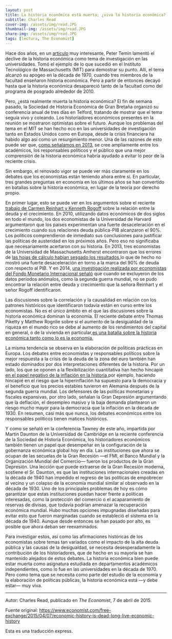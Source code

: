 ```yaml
---
layout: post
title: La historia económica está muerta; ¿viva la historia económica?
subtitle: Charles Read
cover-img: /assets/img/read.JPG
thumbnail-img: /assets/img/read.JPG
share-img: /assets/img/read.JPG
tags: [lectura, The Economist]
---
```

Hace dos años, en un [artículo](https://dspace.mit.edu/bitstream/handle/1721.1/79063/Temin13-11a.pdf?sequence=4) muy interesante, Peter Temin lamentó el declive de la historia económica como tema de investigación en las universidades. Tomó el ejemplo de lo que sucedió en el Instituto Tecnológico de Massachusetts (MIT) para demostrar su punto. Allí, el tema alcanzó su apogeo en la década de 1970, cuando tres miembros de la facultad enseñaron historia económica. Pero a partir de entonces decayó hasta que la historia económica desapareció tanto de la facultad como del programa de posgrado alrededor de 2010.

Pero, ¿está realmente muerta la historia económica? El fin de semana pasado, la Sociedad de Historia Económica de Gran Bretaña organizó su conferencia anual de tres días en Telford, tratando de mostrar que el tema seguía vivo y coleando. Los historiadores económicos presentes en la reunión se mostraron optimistas sobre el futuro. Aunque los problemas del tema en el MIT se han hecho eco en las universidades de investigación tanto en Estados Unidos como en Europa, desde la crisis financiera ha habido algo así como un resurgimiento menor. Una de las razones de esto puede ser que, [como señalamos en 2013,](https://www.economist.com/free-exchange/2013/08/23/what-was-mercantilism) se cree ampliamente entre los académicos, los responsables políticos y el público que una mejor comprensión de la historia económica habría ayudado a evitar lo peor de la reciente crisis.

Sin embargo, el renovado vigor se puede ver más claramente en los debates que los economistas están teniendo ahora entre sí. En particular, tres grandes preguntas en economía en los últimos años se han convertido en batallas sobre la historia económica, en lugar de la teoría por derecho propio.

En primer lugar, esto se puede ver en los argumentos sobre el reciente [trabajo de Carmen Reinhart y Kenneth Rogoff](https://www.eleconomista.es/firmas/noticias/4800742/05/13/Reinhart-y-Rogoff-un-error-inocente.html) sobre la relación entre la deuda y el crecimiento. En 2010, utilizando datos económicos de dos siglos en todo el mundo, los dos economistas de la Universidad de Harvard argumentaron que los países experimentan una fuerte desaceleración en el crecimiento cuando sus relaciones deuda pública-PIB alcanzaron el 90%. Los políticos comprendieron de inmediato sus conclusiones para justificar las políticas de austeridad en los próximos años. Pero eso no significaba que necesariamente acertaron con su historia. En 2013, tres economistas de la Universidad de Massachusetts Amherst encontraron que los errores de [las hojas de cálculo habían sesgado los resultados,](https://www.economist.com/finance-and-economics/2013/04/20/the-90-question)lo que de hecho no mostró una fuerte desaceleración en torno a la marca del 90% de deuda con respecto al PIB. Y en 2014, [una investigación realizada por economistas del Fondo Monetario Internacional señaló](https://www.economist.com/finance-and-economics/2014/03/01/breaking-the-threshold) que cuando se excluyeron de los datos períodos anómalos, como la segunda guerra mundial, no se pudo encontrar la relación entre deuda y crecimiento que la señora Reinhart y el señor Rogoff identificaron.

Las discusiones sobre la correlación y la causalidad en relación con los patrones históricos que identificaron todavía están en curso entre los economistas. No es el único ámbito en el que las discusiones sobre la historia económica dominan la economía. El reciente debate entre Thomas Piketty y Matthew Rognlie sobre si el aumento de la desigualdad de la riqueza en el mundo rico se debe al aumento de los rendimientos del capital en general, o de la vivienda en particular,[es una batalla sobre la historia económica tanto como lo es la economía.](https://www.economist.com/free-exchange/2015/03/25/nimbys-in-the-twenty-first-century)

La misma tendencia se observa en la elaboración de políticas prácticas en Europa. Los debates entre economistas y responsables políticos sobre la mejor respuesta a la crisis de la deuda de la zona del euro también han estado dominados por dos interpretaciones diferentes de la historia. Por un lado, los que se oponen a la flexibilización cuantitativa han hecho hincapié [en el papel negativo de la inflación en la historia,](https://www.economist.com/free-exchange/2013/11/15/germanys-hyperinflation-phobia)por ejemplo, haciendo hincapié en el riesgo que la hiperinflación ha supuesto para la democracia y el beneficio que los precios estables tuvieron en Alemania después de la segunda guerra mundial. Los defensores de las políticas monetarias y fiscales expansivas, por otro lado, señalan la Gran Depresión argumentando que la deflación, el desempleo masivo y la baja demanda plantearon un riesgo mucho mayor para la democracia que la inflación en la década de 1930. En resumen, casi más que nunca, los debates económicos entre los responsables políticos tienen matices históricos.

Y como se señaló en la conferencia Tawney de este año, impartida por Martin Daunton de la Universidad de Cambridge en la reciente conferencia de la Sociedad de Historia Económica, los historiadores económicos también tienen un papel que desempeñar en la configuración de la gobernanza económica global hoy en día. Las instituciones que ahora se ocupan de las secuelas de la Gran Recesión —el FMI, el Banco Mundial y la Organización Mundial del Comercio— fueron los productos de la Gran Depresión. Una lección que puede extraerse de la Gran Recesión moderna, sostiene el Sr. Daunton, es que las instituciones internacionales creadas en la década de 1940 han impedido el regreso de las políticas de empobrecer al vecino y un colapso de la economía mundial similar al observado en la década de 1930. Uno de los principales problemas de hoy es cómo garantizar que estas instituciones puedan hacer frente a políticas interesadas, como la protección del comercio o el acaparamiento de reservas de divisas, que todavía podrían amenazar la recuperación económica mundial. Hubo muchas opciones impugnadas diseñadas para evitar esto que fueron marginadas cuando se estableció el sistema en la década de 1940. Aunque desde entonces se han pasado por alto, es posible que ahora deban ser reexaminados.

Para investigar estos, así como las afirmaciones históricas de los economistas sobre temas tan variados como el impacto de la alta deuda pública y las causas de la desigualdad, se necesita desesperadamente la contribución de los historiadores, que de hecho en su mayoría se han mantenido alejados de estos debates. La historia económica bien puede estar muerta como asignatura estudiada en departamentos académicos independientes, como lo fue en las universidades en la década de 1970. Pero como tema que se necesita como parte del estudio de la economía y la elaboración de políticas públicas, la historia económica está —y debe estar— muy viva.

----------------------------

Autor: Charles Read, publicado en *The Economist*, 7 de abril de 2015.

Fuente original: https://www.economist.com/free-exchange/2015/04/07/economic-history-is-dead-long-live-economic-history

Esta es una traducción express.
